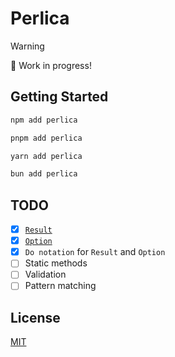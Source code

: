 # Perlica

> [!WARNING]
> 🚧 Work in progress!

## Getting Started

```sh
npm add perlica
```

```sh
pnpm add perlica
```

```sh
yarn add perlica
```

```sh
bun add perlica
```

## TODO

- [x] [`Result`](https://doc.rust-lang.org/std/result/enum.Result.html)
- [x] [`Option`](https://doc.rust-lang.org/std/option/enum.Option.html)
- [x] `Do notation` for `Result` and `Option`
- [ ] Static methods
- [ ] Validation
- [ ] Pattern matching

## License

[MIT](./LICENSE)
